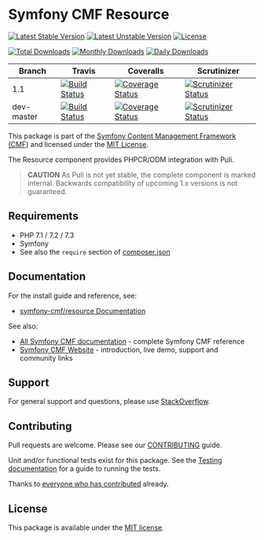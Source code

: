 # Symfony CMF Resource

[![Latest Stable Version](https://poser.pugx.org/symfony-cmf/resource/v/stable)](https://packagist.org/packages/symfony-cmf/resource)
[![Latest Unstable Version](https://poser.pugx.org/symfony-cmf/resource/v/unstable)](https://packagist.org/packages/symfony-cmf/resource)
[![License](https://poser.pugx.org/symfony-cmf/resource/license)](https://packagist.org/packages/symfony-cmf/resource)

[![Total Downloads](https://poser.pugx.org/symfony-cmf/resource/downloads)](https://packagist.org/packages/symfony-cmf/resource)
[![Monthly Downloads](https://poser.pugx.org/symfony-cmf/resource/d/monthly)](https://packagist.org/packages/symfony-cmf/resource)
[![Daily Downloads](https://poser.pugx.org/symfony-cmf/resource/d/daily)](https://packagist.org/packages/symfony-cmf/resource)

Branch | Travis | Coveralls | Scrutinizer |
------ | ------ | --------- | ----------- |
1.1   | [![Build Status][travis_stable_badge]][travis_stable_link]     | [![Coverage Status][coveralls_stable_badge]][coveralls_stable_link]     | [![Scrutinizer Status][scrutinizer_stable_badge]][scrutinizer_stable_link] |
dev-master | [![Build Status][travis_unstable_badge]][travis_unstable_link] | [![Coverage Status][coveralls_unstable_badge]][coveralls_unstable_link] | [![Scrutinizer Status][scrutinizer_unstable_badge]][scrutinizer_unstable_link] |


This package is part of the [Symfony Content Management Framework (CMF)](https://cmf.symfony.com/) and licensed
under the [MIT License](LICENSE).

The Resource component provides PHPCR/ODM integration with Puli.

 > **CAUTION** As Puli is not yet stable, the complete component is marked
 > internal. Backwards compatibility of upcoming 1.x versions is not
 > guaranteed.


## Requirements

* PHP 7.1 / 7.2 / 7.3
* Symfony 
* See also the `require` section of [composer.json](composer.json)

## Documentation

For the install guide and reference, see:

* [symfony-cmf/resource Documentation](https://symfony.com/doc/master/cmf/components/resource/index.html)

See also:

* [All Symfony CMF documentation](https://symfony.com/doc/master/cmf/index.html) - complete Symfony CMF reference
* [Symfony CMF Website](https://cmf.symfony.com/) - introduction, live demo, support and community links

## Support

For general support and questions, please use [StackOverflow](https://stackoverflow.com/questions/tagged/symfony-cmf).

## Contributing

Pull requests are welcome. Please see our
[CONTRIBUTING](https://github.com/symfony-cmf/blob/master/CONTRIBUTING.md)
guide.

Unit and/or functional tests exist for this package. See the
[Testing documentation](https://symfony.com/doc/master/cmf/components/testing.html)
for a guide to running the tests.

Thanks to
[everyone who has contributed](contributors) already.

## License

This package is available under the [MIT license](src/Resources/meta/LICENSE).

[travis_stable_badge]: https://travis-ci.org/symfony-cmf/resource.svg?branch=1.1
[travis_stable_link]: https://travis-ci.org/symfony-cmf/resource
[travis_unstable_badge]: https://travis-ci.org/symfony-cmf/resource.svg?branch=dev-master
[travis_unstable_link]: https://travis-ci.org/symfony-cmf/resource

[coveralls_stable_badge]: https://coveralls.io/repos/github/symfony-cmf/resource/badge.svg?branch=1.1
[coveralls_stable_link]: https://coveralls.io/github/symfony-cmf/resource?branch=1.1
[coveralls_unstable_badge]: https://coveralls.io/repos/github/symfony-cmf/resource/badge.svg?branch=dev-master
[coveralls_unstable_link]: https://coveralls.io/github/symfony-cmf/resource?branch=dev-master

[scrutinizer_stable_badge]: https://scrutinizer-ci.com/g/symfony-cmf/resource/badges/quality-score.png?b=1.1
[scrutinizer_stable_link]: https://scrutinizer-ci.com/g/symfony-cmf/resource/?branch=1.1
[scrutinizer_unstable_badge]: https://scrutinizer-ci.com/g/symfony-cmf/resource/badges/quality-score.png?b=dev-master
[scrutinizer_unstable_link]: https://scrutinizer-ci.com/g/symfony-cmf/resource/?branch=dev-master
